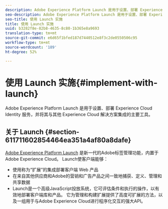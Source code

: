 ```yaml
---
description: Adobe Experience Platform Launch 是用于设置、部署 Experience Cloud Identity 服务，并将其与其他 Experience Cloud 解决方案集成的主要工具。
seo-description: Adobe Experience Platform Launch 是用于设置、部署 Experience Cloud Identity 服务，并将其与其他 Experience Cloud 解决方案集成的主要工具。
seo-title: 使用 Launch 实施
title: 使用 Launch 实施
uuid: b3282f8e-82b8-4635-8c80-1b365e8a9693
translation-type: tm+mt
source-git-commit: e6d65f1bfed187d7440512e8f3c2de0550506c95
workflow-type: tm+mt
source-wordcount: '189'
ht-degree: 52%

---
```



# 使用 Launch 实施{#implement-with-launch}

Adobe Experience Platform Launch 是用于设置、部署 Experience Cloud Identity 服务，并将其与其他 Experience Cloud 解决方案集成的主要工具。

## 关于 Launch {#section-611711602854464ea351a4af80a8dafe}

[Adobe Experience Platform Launch](https://docs.adobelaunch.com/) 是新一代的Adobe标签管理功能，内置于Adobe Experience Cloud。 Launch使客户端能够：

* 使用称为“扩展”的集成部署客户端 Web 产品
* 在来自其他供应商和Adobe的营销和广告产品之间一致地捕获、定义、管理和共享数据
* Launch是一个高级JavaScript投放系统，它可评估条件和执行的操作，以有效地部署客户端库和产品。 它为管理和构建扩展提供了高度可扩展的方法，以及一组用于与Adobe Experience Cloud进行程序化交互的强大API。

